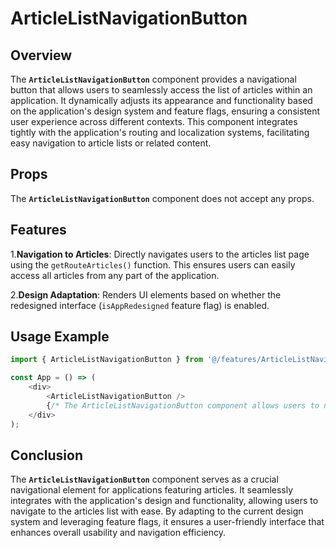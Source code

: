 # ArticleListNavigationButton

## Overview
The **`ArticleListNavigationButton`** component provides a navigational button that allows users to seamlessly access the list of articles within an application. 
It dynamically adjusts its appearance and functionality based on the application's design system and feature flags, ensuring a consistent user experience across different contexts. 
This component integrates tightly with the application's routing and localization systems, facilitating easy navigation to article lists or related content.

## Props
The **`ArticleListNavigationButton`** component does not accept any props.

## Features
1.**Navigation to Articles**: Directly navigates users to the articles list page using the `getRouteArticles()` function. This ensures users can easily access all articles from any part of the application.

2.**Design Adaptation**: Renders UI elements based on whether the redesigned interface (`isAppRedesigned` feature flag) is enabled.


## Usage Example
```typescript jsx
import { ArticleListNavigationButton } from '@/features/ArticleListNavigationButton';

const App = () => (
    <div>
        <ArticleListNavigationButton />
        {/* The ArticleListNavigationButton component allows users to navigate to the list of articles */}
    </div>
);
```
## Conclusion
The **`ArticleListNavigationButton`** component serves as a crucial navigational element for applications featuring articles. 
It seamlessly integrates with the application's design and functionality, allowing users to navigate to the articles list with ease. 
By adapting to the current design system and leveraging feature flags, it ensures a user-friendly interface that enhances overall usability and navigation efficiency.
